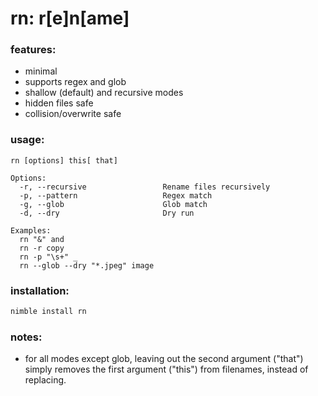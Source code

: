 # rn: r[e]n[ame]


### features:
+ minimal
+ supports regex and glob
+ shallow (default) and recursive modes
+ hidden files safe
+ collision/overwrite safe


### usage:
```
rn [options] this[ that]

Options:
  -r, --recursive                 Rename files recursively
  -p, --pattern                   Regex match
  -g, --glob                      Glob match
  -d, --dry                       Dry run

Examples:
  rn "&" and
  rn -r copy
  rn -p "\s+" _
  rn --glob --dry "*.jpeg" image
```


### installation:
```bash
nimble install rn
```


### notes:
+ for all modes except glob, leaving out the second argument ("that") simply removes the first argument ("this") from filenames, instead of replacing.
